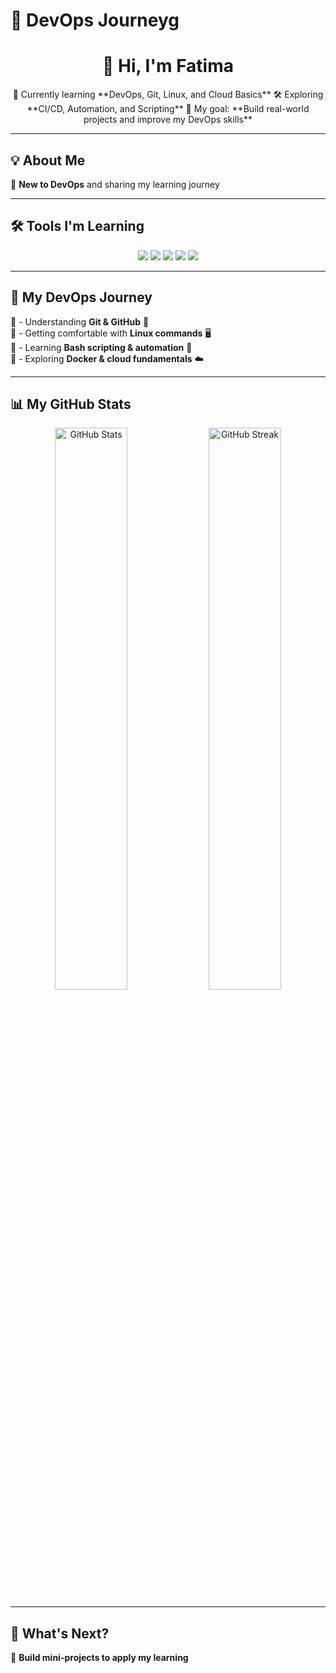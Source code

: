# 🌱 DevOps Journeyg

<h1 align="center">🚀 Hi, I'm Fatima </h1>

<p align="center">
  🌱 Currently learning **DevOps, Git, Linux, and Cloud Basics**  
  🛠 Exploring **CI/CD, Automation, and Scripting**  
  🎯 My goal: **Build real-world projects and improve my DevOps skills**  
</p>

---

## **💡 About Me**
🔹 **New to DevOps** and sharing my learning journey  


---

## **🛠 Tools I'm Learning**
<p align="center">
  <img src="https://img.shields.io/badge/Git-F05032?style=for-the-badge&logo=git&logoColor=white" />
  <img src="https://img.shields.io/badge/Linux-FCC624?style=for-the-badge&logo=linux&logoColor=black" />
  <img src="https://img.shields.io/badge/Bash-4EAA25?style=for-the-badge&logo=gnubash&logoColor=white" />
  <img src="https://img.shields.io/badge/Docker-2496ED?style=for-the-badge&logo=docker&logoColor=white" />
  <img src="https://img.shields.io/badge/GitHub-181717?style=for-the-badge&logo=github&logoColor=white" />
</p>

---

## **📌 My DevOps Journey**
📍 - Understanding **Git & GitHub** 🏁  
📍 - Getting comfortable with **Linux commands** 🖥️  
📍 - Learning **Bash scripting & automation** 🔧  
📍 - Exploring **Docker & cloud fundamentals** ☁️  

---

## **📊 My GitHub Stats**
<p align="center">
  <img src="https://github-readme-stats.vercel.app/api?username=fatimah630&show_icons=true&theme=radical" width="48%" alt="GitHub Stats">
  <img src="https://github-readme-streak-stats.herokuapp.com/?user=fatimah630&theme=radical" width="48%" alt="GitHub Streak">
</p>

---

## **🎯 What's Next?**
🔹 **Build mini-projects to apply my learning**  




